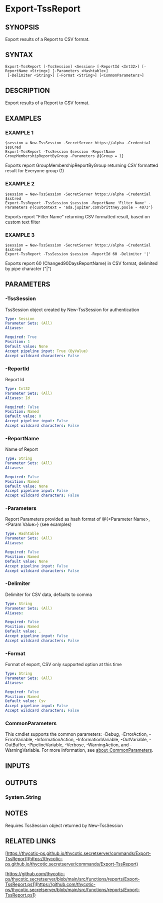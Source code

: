 # Export-TssReport

## SYNOPSIS
Export results of a Report to CSV format.

## SYNTAX

```
Export-TssReport [-TssSession] <Session> [-ReportId <Int32>] [-ReportName <String>] [-Parameters <Hashtable>]
 [-Delimiter <String>] [-Format <String>] [<CommonParameters>]
```

## DESCRIPTION
Export results of a Report to CSV format.

## EXAMPLES

### EXAMPLE 1
```
$session = New-TssSession -SecretServer https://alpha -Credential $ssCred
Export-TssReport -TssSession $session -ReportName GroupMembershipReportByGroup -Parameters @{Group = 1}
```

Exports report GroupMembershipReportByGroup returning CSV formatted result for Everyone group (1)

### EXAMPLE 2
```
$session = New-TssSession -SecretServer https://alpha -Credential $ssCred
Export-TssReport -TssSession $session -ReportName 'Filter Name' -Parameters @{customtext = 'ada.jupiter.com\brittney.poole - 4073'}
```

Exports report "Filter Name" returning CSV formatted result, based on custom text filter

### EXAMPLE 3
```
$session = New-TssSession -SecretServer https://alpha -Credential $ssCred
Export-TssReport -TssSession $session -ReportId 60 -Delimiter '|'
```

Exports report 60 (Changed90DaysReportName) in CSV format, delimited by pipe character ("|")

## PARAMETERS

### -TssSession
TssSession object created by New-TssSession for authentication

```yaml
Type: Session
Parameter Sets: (All)
Aliases:

Required: True
Position: 1
Default value: None
Accept pipeline input: True (ByValue)
Accept wildcard characters: False
```

### -ReportId
Report Id

```yaml
Type: Int32
Parameter Sets: (All)
Aliases: Id

Required: False
Position: Named
Default value: 0
Accept pipeline input: False
Accept wildcard characters: False
```

### -ReportName
Name of Report

```yaml
Type: String
Parameter Sets: (All)
Aliases:

Required: False
Position: Named
Default value: None
Accept pipeline input: False
Accept wildcard characters: False
```

### -Parameters
Report Parameters provided as hash format of @{\<Parameter Name\>,\<Param Value\>} (see examples)

```yaml
Type: Hashtable
Parameter Sets: (All)
Aliases:

Required: False
Position: Named
Default value: None
Accept pipeline input: False
Accept wildcard characters: False
```

### -Delimiter
Delimiter for CSV data, defaults to comma

```yaml
Type: String
Parameter Sets: (All)
Aliases:

Required: False
Position: Named
Default value: ,
Accept pipeline input: False
Accept wildcard characters: False
```

### -Format
Format of export, CSV only supported option at this time

```yaml
Type: String
Parameter Sets: (All)
Aliases:

Required: False
Position: Named
Default value: Csv
Accept pipeline input: False
Accept wildcard characters: False
```

### CommonParameters
This cmdlet supports the common parameters: -Debug, -ErrorAction, -ErrorVariable, -InformationAction, -InformationVariable, -OutVariable, -OutBuffer, -PipelineVariable, -Verbose, -WarningAction, and -WarningVariable. For more information, see [about_CommonParameters](http://go.microsoft.com/fwlink/?LinkID=113216).

## INPUTS

## OUTPUTS

### System.String
## NOTES
Requires TssSession object returned by New-TssSession

## RELATED LINKS

[https://thycotic-ps.github.io/thycotic.secretserver/commands/Export-TssReport](https://thycotic-ps.github.io/thycotic.secretserver/commands/Export-TssReport)

[https://github.com/thycotic-ps/thycotic.secretserver/blob/main/src/functions/reports/Export-TssReport.ps1](https://github.com/thycotic-ps/thycotic.secretserver/blob/main/src/functions/reports/Export-TssReport.ps1)

